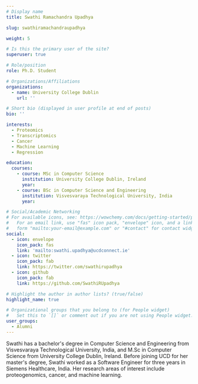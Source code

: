 ```yaml
---
# Display name
title: Swathi Ramachandra Upadhya

slug: swathiramachandraupadhya

weight: 5

# Is this the primary user of the site?
superuser: true

# Role/position
role: Ph.D. Student

# Organizations/Affiliations
organizations:
  - name: University College Dublin
    url: ''

# Short bio (displayed in user profile at end of posts)
bio: '' 

interests:
  - Proteomics
  - Transcriptomics
  - Cancer
  - Machine Learning
  - Regression

education:
  courses:
    - course: MSc in Computer Science
      institution: University College Dublin, Ireland
      year: 
    - course: BSc in Computer Science and Engineering
      institution: Visvesvaraya Technological University, India
      year: 

# Social/Academic Networking
# For available icons, see: https://wowchemy.com/docs/getting-started/page-builder/#icons
#   For an email link, use "fas" icon pack, "envelope" icon, and a link in the
#   form "mailto:your-email@example.com" or "#contact" for contact widget.
social:
  - icon: envelope
    icon_pack: fas
    link: 'mailto:swathi.upadhya@ucdconnect.ie'
  - icon: twitter
    icon_pack: fab
    link: https://twitter.com/swathirupadhya
  - icon: github
    icon_pack: fab
    link: https://github.com/SwathiRUpadhya

# Highlight the author in author lists? (true/false)
highlight_name: true

# Organizational groups that you belong to (for People widget)
#   Set this to `[]` or comment out if you are not using People widget.
user_groups:
  - Alumni
---
```


Swathi has a bachelor's degree in Computer Science and Engineering from Visvesvaraya Technological University, India, and M.Sc in Computer Science from University College Dublin, Ireland. Before joining UCD for her master's degree, Swathi worked as a Software Engineer for three years in Siemens Healthcare, India. Her research areas of interest include proteogenomics, cancer, and machine learning. 

